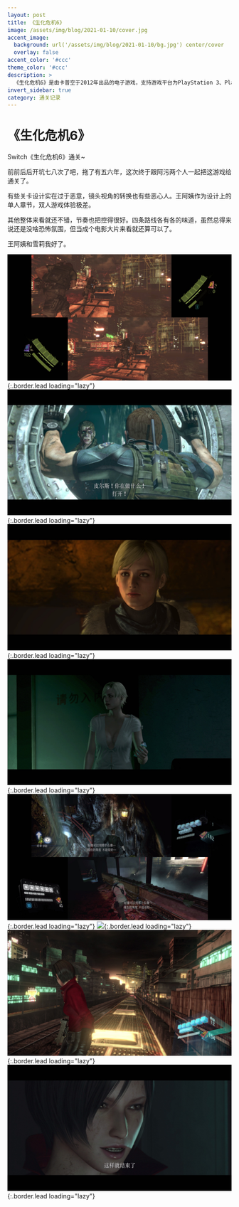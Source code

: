 ```yaml
---
layout: post
title: 《生化危机6》
image: /assets/img/blog/2021-01-10/cover.jpg
accent_image: 
  background: url('/assets/img/blog/2021-01-10/bg.jpg') center/cover
  overlay: false
accent_color: '#ccc'
theme_color: '#ccc'
description: >
  《生化危机6》是由卡普空于2012年出品的电子游戏，支持游戏平台为PlayStation 3、PlayStation 4、Xbox 360、Xbox One、任天堂Switch和Windows。<br>PlayStation 3和Xbox 360日本版于2012年10月4日发售，美国版于2012年10月2日发售。
invert_sidebar: true
category: 通关记录
---
```


# 《生化危机6》

Switch《生化危机6》通关~

前前后后开坑七八次了吧，拖了有五六年，这次终于跟阿污两个人一起把这游戏给通关了。

有些关卡设计实在过于恶意，镜头视角的转换也有些恶心人。王阿姨作为设计上的单人章节，双人游戏体验极差。

其他整体来看就还不错，节奏也把控得很好。四条路线各有各的味道，虽然总得来说还是没啥恐怖氛围，但当成个电影大片来看就还算可以了。

王阿姨和雪莉我好了。


![](/assets/img/blog/2021-01-10/1.jpg){:.border.lead loading="lazy"}
![](/assets/img/blog/2021-01-10/2.jpg){:.border.lead loading="lazy"}
![](/assets/img/blog/2021-01-10/3.jpg){:.border.lead loading="lazy"}
![](/assets/img/blog/2021-01-10/4.jpg){:.border.lead loading="lazy"}
![](/assets/img/blog/2021-01-10/5.jpg){:.border.lead loading="lazy"}
![](/assets/img/blog/2021-01-10/6.jpg){:.border.lead loading="lazy"}
![](/assets/img/blog/2021-01-10/7.jpg){:.border.lead loading="lazy"}
![](/assets/img/blog/2021-01-10/8.jpg){:.border.lead loading="lazy"}